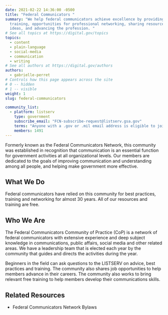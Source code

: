 ```yaml
---
date: 2021-02-22 14:36:00 -0500
title: "Federal Communicators "
summary: "We help federal communicators achieve excellence by providing
  training, opportunities for professional networking, sharing resources and
  ideas, and advancing the profession. "
# See all topics at https://digital.gov/topics
topics:
  - content
  - plain-language
  - social-media
  - communication
  - writing
# See all authors at https://digital.gov/authors
authors:
  - gabrielle-perret
# Controls how this page appears across the site
# 0 -- hidden
# 1 -- visible
weight: 1
slug: federal-communicators

community_list:
  - platform: listserv
    type: government
    subscribe_email: "FCN-subscribe-request@listserv.gsa.gov"
    terms: "Anyone with a .gov or .mil email address is eligible to join."
    members: 1491
---
```

Formerly known as the Federal Communicators Network, this community was established in recognition that communication is an essential function for government activities at all organizational levels. Our members are dedicated to the goals of improving communication and understanding among all people, and helping make government more effective.

## What We Do

Federal communicators have relied on this community for best practices, training and networking for almost 30 years. All of our resources and training are free.

## Who We Are

The Federal Communicators Community of Practice (CoP) is a network of federal communicators with extensive experience and deep subject knowledge in communications, public affairs, social media and other related areas. We have a leadership team that is elected each year by the community that guides and directs the activities during the year.

Beginners in the field can ask questions to the LISTSERV on advice, best practices and training. The community also shares job opportunities to help members advance in their careers. The community also works to bring relevant free training to help members develop their communications skills.

## Related Resources

* Federal Communicators Network Bylaws

